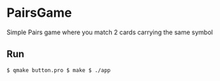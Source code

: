 # PairsGame
Simple Pairs game where you match 2 cards carrying the same symbol

## Run

``
$ qmake button.pro
$ make
$ ./app
``
